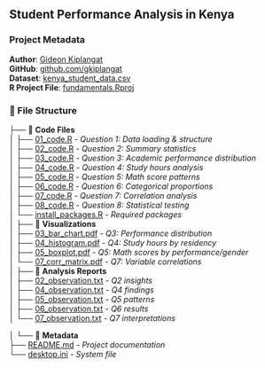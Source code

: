 ## Student Performance Analysis in Kenya

### Project Metadata
**Author**: [Gideon Kiplangat](mailto:gideonkiplangat4@gmail.com)  
**GitHub**: [github.com/gkiplangat](https://github.com/gkiplangat)  
**Dataset**: [kenya_student_data.csv](kenya_student_data.csv)  
**R Project File**: [fundamentals.Rproj](fundamentals.Rproj)

### 📁 File Structure

├── 📁 **Code Files** <br>
│   ├── [01_code.R](01_code.R) - *Question 1: Data loading & structure*  
│   ├── [02_code.R](02_code.R) - *Question 2: Summary statistics*  
│   ├── [03_code.R](03_code.R) - *Question 3: Academic performance distribution*  
│   ├── [04_code.R](04_code.R) - *Question 4: Study hours analysis*  
│   ├── [05_code.R](05_code.R) - *Question 5: Math score patterns*  
│   ├── [06_code.R](06_code.R) - *Question 6: Categorical proportions*  
│   ├── [07_code.R](07_code.R) - *Question 7: Correlation analysis*  
│   ├── [08_code.R](08_code.R) - *Question 8: Statistical testing*  
│   └── [install_packages.R](install_packages.R) - *Required packages*  
│
├── 📁 **Visualizations**  
│   ├── [03_bar_chart.pdf](03_bar_chart.pdf) - *Q3: Performance distribution*  
│   ├── [04_histogram.pdf](04_histogram.pdf) - *Q4: Study hours by residency*  
│   ├── [05_boxplot.pdf](05_boxplot.pdf) - *Q5: Math scores by performance/gender*  
│   └── [07_corr_matrix.pdf](07_corr_matrix.pdf) - *Q7: Variable correlations*  
│
├── 📁 **Analysis Reports**  
│   ├── [02_observation.txt](02_observation.txt) - *Q2 insights*  
│   ├── [04_observation.txt](04_observation.txt) - *Q4 findings*  
│   ├── [05_observation.txt](05_observation.txt) - *Q5 patterns*  
│   ├── [06_observation.txt](06_observation.txt) - *Q6 results*  
│   └── [07_observation.txt](07_observation.txt) - *Q7 interpretations*  

│
└── 📁 **Metadata**  
    ├── [README.md](README.md) - *Project documentation*  
    └── [desktop.ini](desktop.ini) - *System file*  
